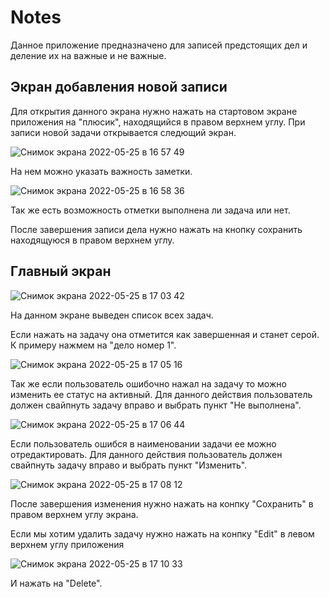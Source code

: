 # Notes

Данное приложение предназначено для записей предстоящих дел и деление их на важные и не важные.

## Экран добавления новой записи

Для открытия данного экрана нужно нажать на стартовом экране приложения на "плюсик", находящийся в правом верхнем углу. 
При записи новой задачи открывается следющий экран.  

![Снимок экрана 2022-05-25 в 16 57 49](https://user-images.githubusercontent.com/44827871/170280013-5d472bb2-25ae-4fd4-a8e1-53a4b1a3dc03.png)

На нем можно указать важность заметки.

![Снимок экрана 2022-05-25 в 16 58 36](https://user-images.githubusercontent.com/44827871/170280190-1ec5953d-5de1-4ded-8a6d-d47c4b7a438e.png)

Так же есть возможность отметки выполнена ли задача или нет.

После завершения записи дела нужно нажать на кнопку сохранить находящуюся в правом верхнем углу.

## Главный экран

![Снимок экрана 2022-05-25 в 17 03 42](https://user-images.githubusercontent.com/44827871/170281288-ec7d1dbe-ab9d-4c56-94ec-ab73fc026e4d.png)

На данном экране выведен список всех задач.

Если нажать на задачу она отметится как завершенная и станет серой. К примеру нажмем на "дело номер 1".

![Снимок экрана 2022-05-25 в 17 05 16](https://user-images.githubusercontent.com/44827871/170281599-ecaf7b8a-920c-410d-9ffe-88823e37982f.png)

Так же если пользователь ошибочно нажал на задачу то можно изменить ее статус на активный.
Для данного действия пользователь должен свайпнуть задачу вправо и выбрать пункт "Не выполнена".

![Снимок экрана 2022-05-25 в 17 06 44](https://user-images.githubusercontent.com/44827871/170281899-c641cc9b-2485-45b4-a415-1e7b99b4118b.png)

Если пользователь ошибся в наименовании задачи ее можно отредактировать.
Для данного действия пользователь должен свайпнуть задачу вправо и выбрать пункт "Изменить".

![Снимок экрана 2022-05-25 в 17 08 12](https://user-images.githubusercontent.com/44827871/170282187-53aa28c4-27cb-4111-9a26-de974a2c4416.png)

После завершения изменения нужно нажать на конпку "Сохранить" в правом верхнем углу экрана.

Если мы хотим удалить задачу нужно нажать на конпку "Edit" в левом верхнем углу приложения

![Снимок экрана 2022-05-25 в 17 10 33](https://user-images.githubusercontent.com/44827871/170282641-22d4daa6-4ec2-4ade-9a57-cc5492cd8640.png)

И нажать на "Delete".

